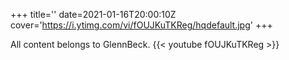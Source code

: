 +++
title=''
date=2021-01-16T20:00:10Z
cover='https://i.ytimg.com/vi/fOUJKuTKReg/hqdefault.jpg'
+++

All content belongs to GlennBeck.
{{< youtube fOUJKuTKReg >}}
